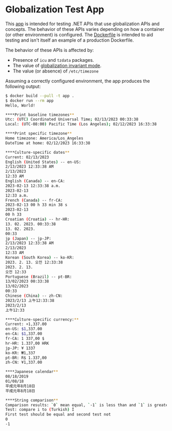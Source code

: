 # Globalization Test App

This [app](Program.cs) is intended for testing .NET APIs that use globalization APIs and concepts. The behavior of these APIs varies depending on how a container (or other environment) is configured. The [Dockerfile](Dockerfile) is intended to aid testing and isn't itself an example of a production Dockerfile.

The behavior of these APIs is affected by:

- Presence of `icu` and `tzdata` packages.
- The value of [globalization invariant mode](https://aka.ms/GlobalizationInvariantMode).
- The value (or absence) of `/etc/timezone`

Assuming a correctly configured environment, the app produces the following output:

```bash
$ docker build --pull -t app .
$ docker run --rm app
Hello, World!

****Print baseline timezones**
Utc: (UTC) Coordinated Universal Time; 02/13/2023 00:33:38
Local: (UTC-08:00) Pacific Time (Los Angeles); 02/12/2023 16:33:38

****Print specific timezone**
Home timezone: America/Los_Angeles
DateTime at home: 02/12/2023 16:33:38

****Culture-specific dates**
Current: 02/13/2023
English (United States) -- en-US:
2/13/2023 12:33:38 AM
2/13/2023
12:33 AM
English (Canada) -- en-CA:
2023-02-13 12:33:38 a.m.
2023-02-13
12:33 a.m.
French (Canada) -- fr-CA:
2023-02-13 00 h 33 min 38 s
2023-02-13
00 h 33
Croatian (Croatia) -- hr-HR:
13. 02. 2023. 00:33:38
13. 02. 2023.
00:33
jp (Japan) -- jp-JP:
2/13/2023 12:33:38 AM
2/13/2023
12:33 AM
Korean (South Korea) -- ko-KR:
2023. 2. 13. 오전 12:33:38
2023. 2. 13.
오전 12:33
Portuguese (Brazil) -- pt-BR:
13/02/2023 00:33:38
13/02/2023
00:33
Chinese (China) -- zh-CN:
2023/2/13 上午12:33:38
2023/2/13
上午12:33

****Culture-specific currency:**
Current: ¤1,337.00
en-US: $1,337.00
en-CA: $1,337.00
fr-CA: 1 337,00 $
hr-HR: 1.337,00 HRK
jp-JP: ¥ 1337
ko-KR: ₩1,337
pt-BR: R$ 1.337,00
zh-CN: ¥1,337.00

****Japanese calendar**
08/18/2019
01/08/18
平成元年8月18日
平成元年8月18日

****String comparison**
Comparison results: `0` mean equal, `-1` is less than and `1` is greater
Test: compare i to (Turkish) İ
First test should be equal and second test not
0
-1
```
